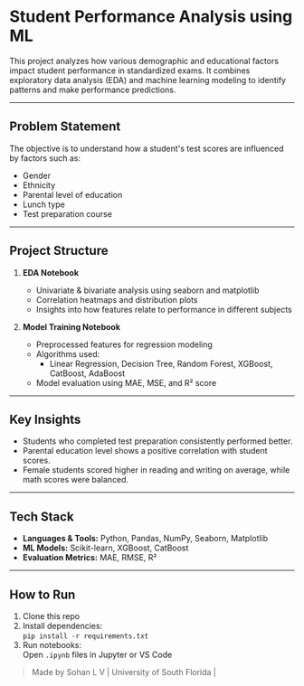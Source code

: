 # Student Performance Analysis using ML

This project analyzes how various demographic and educational factors impact student performance in standardized exams. It combines exploratory data analysis (EDA) and machine learning modeling to identify patterns and make performance predictions.

---

## Problem Statement

The objective is to understand how a student's test scores are influenced by factors such as:
- Gender
- Ethnicity
- Parental level of education
- Lunch type
- Test preparation course

---

## Project Structure

1. **EDA Notebook**  
   - Univariate & bivariate analysis using seaborn and matplotlib  
   - Correlation heatmaps and distribution plots  
   - Insights into how features relate to performance in different subjects

2. **Model Training Notebook**  
   - Preprocessed features for regression modeling  
   - Algorithms used:
     - Linear Regression, Decision Tree, Random Forest, XGBoost, CatBoost, AdaBoost
   - Model evaluation using MAE, MSE, and R² score

---

## Key Insights

- Students who completed test preparation consistently performed better.
- Parental education level shows a positive correlation with student scores.
- Female students scored higher in reading and writing on average, while math scores were balanced.

---

## Tech Stack

- **Languages & Tools:** Python, Pandas, NumPy, Seaborn, Matplotlib
- **ML Models:** Scikit-learn, XGBoost, CatBoost
- **Evaluation Metrics:** MAE, RMSE, R²

---

## How to Run

1. Clone this repo
2. Install dependencies:  
   `pip install -r requirements.txt`
3. Run notebooks:  
   Open `.ipynb` files in Jupyter or VS Code

> Made by Sohan L V | University of South Florida |
